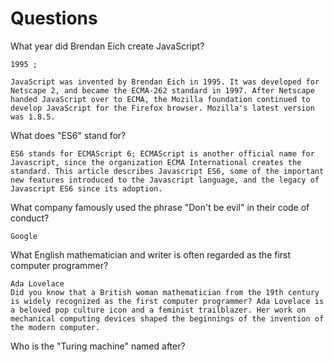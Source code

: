 # Questions

What year did Brendan Eich create JavaScript?

```
1995 ;

JavaScript was invented by Brendan Eich in 1995. It was developed for Netscape 2, and became the ECMA-262 standard in 1997. After Netscape handed JavaScript over to ECMA, the Mozilla foundation continued to develop JavaScript for the Firefox browser. Mozilla's latest version was 1.8.5.

```

What does "ES6" stand for?

```
ES6 stands for ECMAScript 6; ECMAScript is another official name for Javascript, since the organization ECMA International creates the standard. This article describes Javascript ES6, some of the important new features introduced to the Javascript language, and the legacy of Javascript ES6 since its adoption.

```

What company famously used the phrase "Don't be evil" in their code of conduct?

```
Google

```

What English mathematician and writer is often regarded as the first computer programmer?

```
Ada Lovelace
Did you know that a British woman mathematician from the 19th century is widely recognized as the first computer programmer? Ada Lovelace is a beloved pop culture icon and a feminist trailblazer. Her work on mechanical computing devices shaped the beginnings of the invention of the modern computer.

```

Who is the "Turing machine" named after?

```

```
